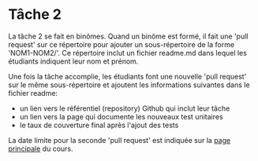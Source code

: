 # Tâche 2

La tâche 2 se fait en binômes. Quand un binôme est formé, il fait une 'pull request' sur ce répertoire pour ajouter un sous-répertoire de la forme 'NOM1-NOM2/'. Ce répertoire inclut un fichier readme.md dans lequel les étudiants indiquent leur nom et prénom.

Une fois la tâche accomplie, les étudiants font une nouvelle 'pull request' sur le même sous-répertoire et ajoutent les informations suivantes dans le fichier readme:
- un lien vers le référentiel (repository) Github qui inclut leur tâche
- un lien vers la page qui documente les nouveaux test unitaires
- le taux de couverture final après l'ajout des tests

La date limite pour la seconde 'pull request' est indiquée sur la [page principale](../README.md/#tâche-2-tests-unitaires-automatiques) du cours.

